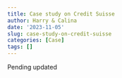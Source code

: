 ```yaml
---
title: Case study on Credit Suisse
author: Harry & Calina
date: '2023-11-05'
slug: case-study-on-credit-suisse
categories: [Case]
tags: []
---
```


Pending updated